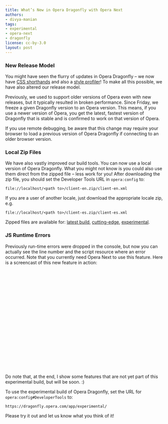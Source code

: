 ```yaml
---
title: What’s New in Opera Dragonfly with Opera Next
authors:
- divya-manian
tags:
- experimental
- opera-next
- dragonfly
license: cc-by-3.0
layout: post
---
```


<h3>New Release Model</h3>
<p>You might have seen the flurry of updates in Opera Dragonfly – we now have <a href="http://my.opera.com/dragonfly/blog/css-shorthands">CSS shorthands</a> and also a <a href="http://my.opera.com/dragonfly/blog/style-profiler-preview">style profiler</a>! To make all this possible, we have also altered our release model.
</p>
<p>Previously, we used to support older versions of Opera even with new releases, but it typically resulted in broken performance. Since Friday, we freeze a given Dragonfly version to an Opera version. This means, if you use a newer version of Opera, you get the latest, fastest version of Dragonfly that is stable and is confirmed to work on that version of Opera.</p>
<p class="note">If you use remote debugging, be aware that this change may require your browser to load a previous version of Opera Dragonfly if connecting to an older browser version.</p>
<h3>Local Zip Files</h3>
<p>We have also vastly improved our build tools. You can now use a local version of Opera Dragonfly. What you might not know is you could also use them direct from the zipped file – less work for you! After downloading the zip file, you should set the Developer Tools URL in <code>opera:config</code> to:</p>
<pre><code><a>file://localhost/&lt;path to&gt;/client-en.zip/client-en.xml</a></code></pre>
<p>If you are a user of another locale, just download the appropriate locale zip, e.g.</p>
<pre><code><a>file://localhost/&lt;path to&gt;/client-es.zip/client-es.xml</a></code></pre>
<p>Zipped files are available for: <a href="https://dragonfly.opera.com/app/stp-1/zips/latest/">latest build</a>, <a href="https://dragonfly.opera.com/app/stp-1/cutting-edge/zips/latest/">cutting-edge</a>, <a href="https://dragonfly.opera.com/app/stp-1/experimental/zips/latest/">experimental</a>.</p>
<h3>JS Runtime Errors</h3>
<p>Previously run-time errors were dropped in the console, but now you can actually see the line number and the script resource where an error occurred. Note that you currently need Opera Next to use this feature. Here is a screencast of this new feature in action:</p>
<object width="560" height="315"><param name="movie" value="http://www.youtube.com/v/JE5vB9y7BOA?version=3&amp;amp;hl=en_US&amp;amp;rel=0" /><param name="allowFullScreen" value="true" /><param name="allowscriptaccess" value="never" /><embed src="http://www.youtube.com/v/JE5vB9y7BOA?version=3&amp;amp;hl=en_US&amp;amp;rel=0" type="application/x-shockwave-flash" width="560" height="315" allowfullscreen="true" allowscriptaccess="never" /></object>

<p>Do note that, at the end, I show some features that are not yet part of this experimental build, but will be soon. :)</p>
<p>To use the experimental build of Opera Dragonfly, set the URL for <code>opera:config#DeveloperTools</code> to:</p>
<pre><code><a>https://dragonfly.opera.com/app/experimental/</a></code></pre>
<p>Please try it out and let us know what you think of it!</p>
